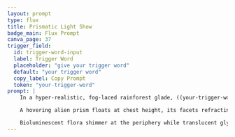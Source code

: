 ```yaml
---
layout: prompt
type: flux
title: Prismatic Light Show
badge_main: Flux Prompt
canva_page: 37
trigger_field:
  id: trigger-word-input
  label: Trigger Word
  placeholder: "give your trigger word"
  default: "your trigger word"
  copy_label: Copy Prompt
  token: "your-trigger-word"
prompt: |
    In a hyper-realistic, fog-laced rainforest glade, ((your-trigger-word):1) stands centered in a fitted dark blue T-shirt, humidity clinging to the fabric as dawn light filters through ancient canopy.

    A hovering alien prism floats at chest height, its facets refracting rotating bands of magenta and teal light that spill across the mist. Each pulse paints his face in shifting color, catching the wide-eyed fascination in his expression and the subtle curve of a grateful smile.

    Bioluminescent flora shimmer at the periphery while translucent glyph trails orbit the prism, casting rippling reflections on slick stones and the damp forest floor. The air glows with suspended particles, captured in cinematic detail as the rainforest breathes around this prismatic light show.
---
```

